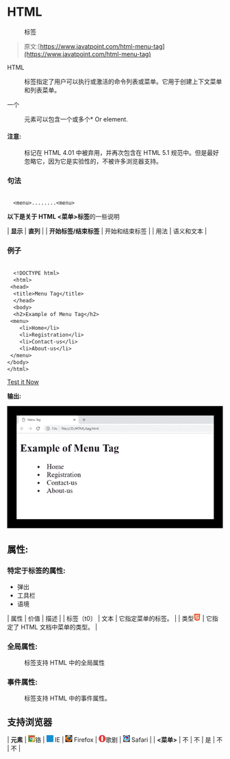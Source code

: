 # HTML

<menu>标签</menu>

> 原文:[https://www.javatpoint.com/html-menu-tag](https://www.javatpoint.com/html-menu-tag)

HTML

<menu>标签指定了用户可以执行或激活的命令列表或菜单。它用于创建上下文菜单和列表菜单。</menu>

一个

<menu>元素可以包含一个或多个*   Or  element.</menu>

#### 注意:

<menu>标记在 HTML 4.01 中被弃用，并再次包含在 HTML 5.1 规范中。但是最好忽略它，因为它是实验性的，不被许多浏览器支持。</menu>

### 句法

```

  <menu>........<menu>

```

**以下是关于 HTML <菜单>标签**的一些说明

| **显示** | **直列** |
| **开始标签/结束标签** | 开始和结束标签 |
| 用法 | 语义和文本 |

### 例子

```

  <!DOCTYPE html>
  <html>
 <head>
  <title>Menu Tag</title>
  </head>
  <body>
  <h2>Example of Menu Tag</h2>
 <menu>
 	<li>Home</li>
 	<li>Registration</li>
 	<li>Contact-us</li>
 	<li>About-us</li>
 </menu>
</body>
</html>

```

[Test it Now](https://www.javatpoint.com/oprweb/test.jsp?filename=htmlmenutag)

**输出:**

![HTML menu tag](img/df76a23a6408556cb091ef6c86c540fa.png)

## 属性:

### 特定于标签的属性:

*   弹出
*   工具栏
*   语境

| 属性 | 价值 | 描述 |
| 标签〔t0〕 | 文本 | 它指定菜单的标签。 |
| 类型![HTML Tags List](img/0eb4526ba8c721b914998df152a6f4aa.png) | 它指定了 HTML 文档中菜单的类型。 |

### 全局属性:

<menu>标签支持 HTML 中的全局属性</menu>

### 事件属性:

<menu>标签支持 HTML 中的事件属性。</menu>

## 支持浏览器

| **元素** | ![chrome browser](img/4fbdc93dc2016c5049ed108e7318df19.png)铬 | ![ie browser](img/83dd23df1fe8373fd5bf054b2c1dd88b.png) IE | ![firefox browser](img/4f001fff393888a8a807ed29b28145d1.png) Firefox | ![opera browser](img/6cad4a592cc69a052056a0577b4aac65.png)歌剧 | ![safari browser](img/a0f6a9711a92203c5dc5c127fe9c9fca.png) Safari |
| **<菜单>** | 不 | 不 | 是 | 不 | 不 |